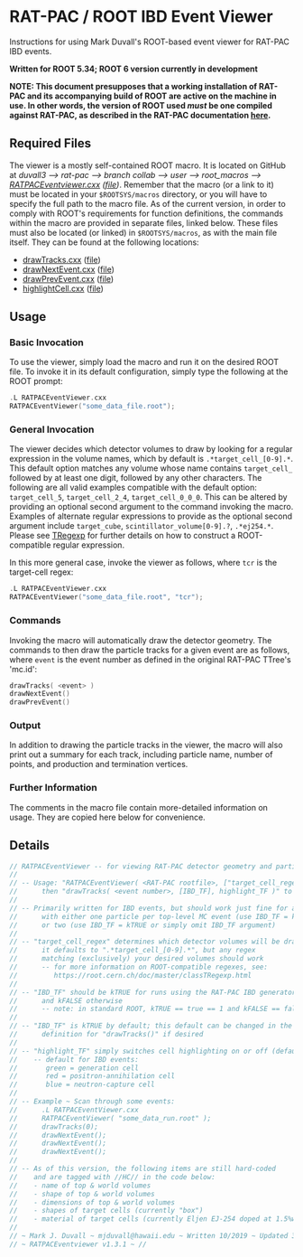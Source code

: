 RAT-PAC / ROOT IBD Event Viewer
=======================================

Instructions for using Mark Duvall's ROOT-based event viewer for RAT-PAC IBD events.

**Written for ROOT 5.34; ROOT 6 version currently in development**

**NOTE: This document presupposes that a working installation of RAT-PAC and its accompanying build of ROOT are active on the machine in use. In other words, the version of ROOT used _must_ be one compiled against RAT-PAC, as described in the RAT-PAC documentation [here](https://rat.readthedocs.io/en/latest/installation.html).**


Required Files
------------------

The viewer is a mostly self-contained ROOT macro. It is located on GitHub at *duvall3 --> rat-pac --> branch collab --> user --> root_macros --> [RATPACEventviewer.cxx](https://github.com/duvall3/rat-pac/blob/collab/user/root_macros/RATPACEventViewer.cxx) ([file](https://github.com/duvall3/rat-pac/raw/collab/user/root_macros/RATPACEventViewer.cxx))*.
Remember that the macro (or a link to it) must be located in your `$ROOTSYS/macros` directory, or you will have to specify the full path to the macro file.
As of the current version, in order to comply with ROOT's requirements for function definitions, the commands within the macro are provided in separate files, linked below.
These files must also be located (or linked) in `$ROOTSYS/macros`, as with the main file itself.
They can be found at the following locations:
* [drawTracks.cxx](https://github.com/duvall3/rat-pac/blob/collab/user/root_macros/drawTracks.cxx) ([file](https://github.com/duvall3/rat-pac/raw/collab/user/root_macros/drawTracks.cxx))
* [drawNextEvent.cxx](https://github.com/duvall3/rat-pac/blob/collab/user/root_macros/drawNextEvent.cxx) ([file](https://github.com/duvall3/rat-pac/raw/collab/user/root_macros/drawNextEvent.cxx))
* [drawPrevEvent.cxx](https://github.com/duvall3/rat-pac/blob/collab/user/root_macros/drawPrevEvent.cxx) ([file](https://github.com/duvall3/rat-pac/raw/collab/user/root_macros/drawPrevEvent.cxx))
* [highlightCell.cxx](https://github.com/duvall3/rat-pac/blob/collab/user/root_macros/highlightCells.cxx) ([file](https://raw.githubusercontent.com/duvall3/rat-pac/collab/user/root_macros/highlightCells.cxx))


Usage
--------------

### Basic Invocation

To use the viewer, simply load the macro and run it on the desired ROOT file.  To invoke it in its default configuration, simply type the following at the ROOT prompt:

```cpp
.L RATPACEventViewer.cxx
RATPACEventViewer("some_data_file.root");
```
### General Invocation

The viewer decides which detector volumes to draw by looking for a regular expression in the volume names, which by default is `.*target_cell_[0-9].*`.
This default option matches any volume whose name contains `target_cell_` followed by at least one digit, followed by any other characters.
The following are all valid examples compatible with the default option: `target_cell_5`, `target_cell_2_4`, `target_cell_0_0_0`.
This can be altered by providing an optional second argument to the command invoking the macro.
Examples of alternate regular expressions to provide as the optional second argument include `target_cube`, `scintillator_volume[0-9].?`, `.*ej254.*`.
Please see [TRegexp](https://root.cern.ch/doc/master/classTRegexp.html) for further details on how to construct a ROOT-compatible regular expression.

In this more general case, invoke the viewer as follows, where `tcr` is the target-cell regex:

```cpp
.L RATPACEventViewer.cxx
RATPACEventViewer("some_data_file.root", "tcr");
```

### Commands

Invoking the macro will automatically draw the detector geometry. The commands to then draw the particle tracks for a given event are as follows, where `event` is the event number as defined in the original RAT-PAC TTree's 'mc.id':

```cpp
drawTracks( <event> )
drawNextEvent()
drawPrevEvent()
```

### Output

In addition to drawing the particle tracks in the viewer, the macro will also print out a summary for each track, including particle name, number of points, and production and termination vertices.

### Further Information

The comments in the macro file contain more-detailed information on usage. They are copied here below for convenience.


Details
--------------------

```cpp
// RATPACEventViewer -- for viewing RAT-PAC detector geometry and particle tracks in ROOT
//
// -- Usage: "RATPACEventViewer( <RAT-PAC rootfile>, ["target_cell_regex"] )" to draw detector;
//      then "drawTracks( <event number>, [IBD_TF], highlight_TF )" to draw tracks for a given event
//
// -- Primarily written for IBD events, but should work just fine for anything
//      with either one particle per top-level MC event (use IBD_TF = kFALSE)
//      or two (use IBD_TF = kTRUE or simply omit IBD_TF argument)
//
// -- "target_cell_regex" determines which detector volumes will be drawn;
//      it defaults to ".*target_cell_[0-9].*", but any regex
//      matching (exclusively) your desired volumes should work
//      -- for more information on ROOT-compatible regexes, see:
//         https://root.cern.ch/doc/master/classTRegexp.html
//
// -- "IBD_TF" should be kTRUE for runs using the RAT-PAC IBD generator builtin
//      and kFALSE otherwise
//      -- note: in standard ROOT, kTRUE == true == 1 and kFALSE == false == 0
//
// -- "IBD_TF" is kTRUE by default; this default can be changed in the function
//      definition for "drawTracks()" if desired
//
// -- "highlight_TF" simply switches cell highlighting on or off (default is on)
//    -- default for IBD events:
//       green = generation cell
//       red = positron-annihilation cell
//       blue = neutron-capture cell
//
// -- Example ~ Scan through some events:
//      .L RATPACEventViewer.cxx
//      RATPACEventViewer( "some_data_run.root" );
//      drawTracks(0);
//      drawNextEvent();
//      drawNextEvent();
//      drawNextEvent();
//
// -- As of this version, the following items are still hard-coded
//    and are tagged with //HC// in the code below:
//    - name of top & world volumes
//    - shape of top & world volumes
//    - dimensions of top & world volumes
//    - shapes of target cells (currently "box")
//    - material of target cells (currently Eljen EJ-254 doped at 1.5%wt Li-6)
//
// ~ Mark J. Duvall ~ mjduvall@hawaii.edu ~ Written 10/2019 ~ Updated 3/2020 ~ //
// ~ RATPACEventviewer v1.3.1 ~ //
```
